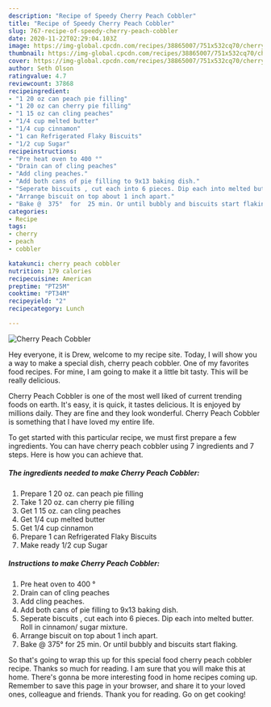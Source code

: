 ```yaml
---
description: "Recipe of Speedy Cherry Peach Cobbler"
title: "Recipe of Speedy Cherry Peach Cobbler"
slug: 767-recipe-of-speedy-cherry-peach-cobbler
date: 2020-11-22T02:29:04.103Z
image: https://img-global.cpcdn.com/recipes/38865007/751x532cq70/cherry-peach-cobbler-recipe-main-photo.jpg
thumbnail: https://img-global.cpcdn.com/recipes/38865007/751x532cq70/cherry-peach-cobbler-recipe-main-photo.jpg
cover: https://img-global.cpcdn.com/recipes/38865007/751x532cq70/cherry-peach-cobbler-recipe-main-photo.jpg
author: Seth Olson
ratingvalue: 4.7
reviewcount: 37868
recipeingredient:
- "1 20 oz can peach pie filling"
- "1 20 oz can cherry pie filling"
- "1 15 oz can cling peaches"
- "1/4 cup melted butter"
- "1/4 cup cinnamon"
- "1 can Refrigerated Flaky Biscuits"
- "1/2 cup Sugar"
recipeinstructions:
- "Pre heat oven to 400 °"
- "Drain can of cling peaches"
- "Add cling peaches."
- "Add both cans of pie filling to 9x13 baking dish."
- "Seperate biscuits , cut each into 6 pieces. Dip each into melted butter. Roll in cinnamon/ sugar mixture."
- "Arrange biscuit on top about 1 inch apart."
- "Bake @  375°  for  25 min. Or until bubbly and biscuits start flaking."
categories:
- Recipe
tags:
- cherry
- peach
- cobbler

katakunci: cherry peach cobbler 
nutrition: 179 calories
recipecuisine: American
preptime: "PT25M"
cooktime: "PT34M"
recipeyield: "2"
recipecategory: Lunch

---
```



![Cherry Peach Cobbler](https://img-global.cpcdn.com/recipes/38865007/751x532cq70/cherry-peach-cobbler-recipe-main-photo.jpg)

Hey everyone, it is Drew, welcome to my recipe site. Today, I will show you a way to make a special dish, cherry peach cobbler. One of my favorites food recipes. For mine, I am going to make it a little bit tasty. This will be really delicious.

Cherry Peach Cobbler is one of the most well liked of current trending foods on earth. It's easy, it is quick, it tastes delicious. It is enjoyed by millions daily. They are fine and they look wonderful. Cherry Peach Cobbler is something that I have loved my entire life.




To get started with this particular recipe, we must first prepare a few ingredients. You can have cherry peach cobbler using 7 ingredients and 7 steps. Here is how you can achieve that.

<!--inarticleads1-->

##### The ingredients needed to make Cherry Peach Cobbler:

1. Prepare 1 20 oz. can peach pie filling
1. Take 1 20 oz. can cherry pie filling
1. Get 1 15 oz. can cling peaches
1. Get 1/4 cup melted butter
1. Get 1/4 cup cinnamon
1. Prepare 1 can Refrigerated Flaky Biscuits
1. Make ready 1/2 cup Sugar




<!--inarticleads2-->

##### Instructions to make Cherry Peach Cobbler:

1. Pre heat oven to 400 °
1. Drain can of cling peaches
1. Add cling peaches.
1. Add both cans of pie filling to 9x13 baking dish.
1. Seperate biscuits , cut each into 6 pieces. Dip each into melted butter. Roll in cinnamon/ sugar mixture.
1. Arrange biscuit on top about 1 inch apart.
1. Bake @  375°  for  25 min. Or until bubbly and biscuits start flaking.




So that's going to wrap this up for this special food cherry peach cobbler recipe. Thanks so much for reading. I am sure that you will make this at home. There's gonna be more interesting food in home recipes coming up. Remember to save this page in your browser, and share it to your loved ones, colleague and friends. Thank you for reading. Go on get cooking!
